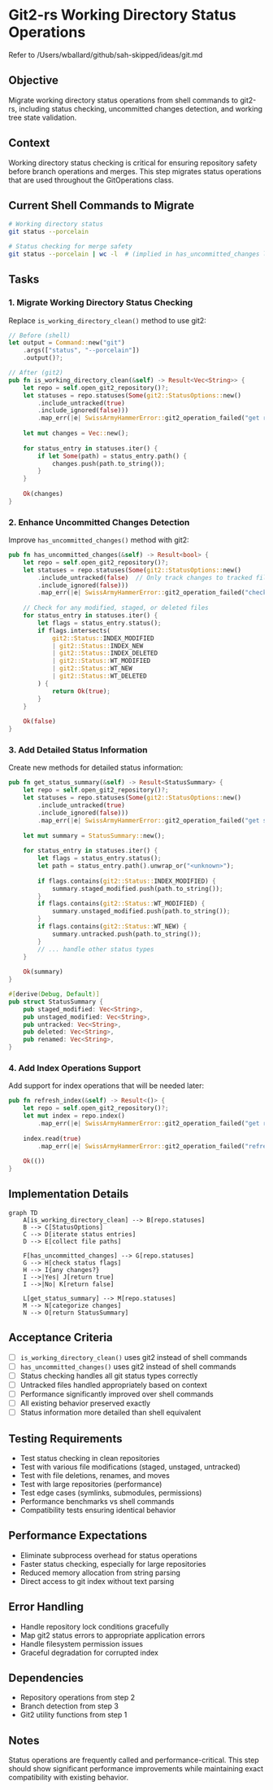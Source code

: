 # Git2-rs Working Directory Status Operations

Refer to /Users/wballard/github/sah-skipped/ideas/git.md

## Objective

Migrate working directory status operations from shell commands to git2-rs, including status checking, uncommitted changes detection, and working tree state validation.

## Context

Working directory status checking is critical for ensuring repository safety before branch operations and merges. This step migrates status operations that are used throughout the GitOperations class.

## Current Shell Commands to Migrate

```bash
# Working directory status
git status --porcelain

# Status checking for merge safety
git status --porcelain | wc -l  # (implied in has_uncommitted_changes logic)
```

## Tasks

### 1. Migrate Working Directory Status Checking

Replace `is_working_directory_clean()` method to use git2:

```rust
// Before (shell)
let output = Command::new("git")
    .args(["status", "--porcelain"])
    .output()?;

// After (git2)
pub fn is_working_directory_clean(&self) -> Result<Vec<String>> {
    let repo = self.open_git2_repository()?;
    let statuses = repo.statuses(Some(git2::StatusOptions::new()
        .include_untracked(true)
        .include_ignored(false)))
        .map_err(|e| SwissArmyHammerError::git2_operation_failed("get repository status", e))?;
    
    let mut changes = Vec::new();
    
    for status_entry in statuses.iter() {
        if let Some(path) = status_entry.path() {
            changes.push(path.to_string());
        }
    }
    
    Ok(changes)
}
```

### 2. Enhance Uncommitted Changes Detection

Improve `has_uncommitted_changes()` method with git2:

```rust
pub fn has_uncommitted_changes(&self) -> Result<bool> {
    let repo = self.open_git2_repository()?;
    let statuses = repo.statuses(Some(git2::StatusOptions::new()
        .include_untracked(false)  // Only track changes to tracked files
        .include_ignored(false)))
        .map_err(|e| SwissArmyHammerError::git2_operation_failed("check uncommitted changes", e))?;
    
    // Check for any modified, staged, or deleted files
    for status_entry in statuses.iter() {
        let flags = status_entry.status();
        if flags.intersects(
            git2::Status::INDEX_MODIFIED 
            | git2::Status::INDEX_NEW 
            | git2::Status::INDEX_DELETED
            | git2::Status::WT_MODIFIED 
            | git2::Status::WT_NEW 
            | git2::Status::WT_DELETED
        ) {
            return Ok(true);
        }
    }
    
    Ok(false)
}
```

### 3. Add Detailed Status Information

Create new methods for detailed status information:

```rust
pub fn get_status_summary(&self) -> Result<StatusSummary> {
    let repo = self.open_git2_repository()?;
    let statuses = repo.statuses(Some(git2::StatusOptions::new()
        .include_untracked(true)
        .include_ignored(false)))
        .map_err(|e| SwissArmyHammerError::git2_operation_failed("get status summary", e))?;
    
    let mut summary = StatusSummary::new();
    
    for status_entry in statuses.iter() {
        let flags = status_entry.status();
        let path = status_entry.path().unwrap_or("<unknown>");
        
        if flags.contains(git2::Status::INDEX_MODIFIED) {
            summary.staged_modified.push(path.to_string());
        }
        if flags.contains(git2::Status::WT_MODIFIED) {
            summary.unstaged_modified.push(path.to_string());  
        }
        if flags.contains(git2::Status::WT_NEW) {
            summary.untracked.push(path.to_string());
        }
        // ... handle other status types
    }
    
    Ok(summary)
}

#[derive(Debug, Default)]
pub struct StatusSummary {
    pub staged_modified: Vec<String>,
    pub unstaged_modified: Vec<String>, 
    pub untracked: Vec<String>,
    pub deleted: Vec<String>,
    pub renamed: Vec<String>,
}
```

### 4. Add Index Operations Support

Add support for index operations that will be needed later:

```rust
pub fn refresh_index(&self) -> Result<()> {
    let repo = self.open_git2_repository()?;
    let mut index = repo.index()
        .map_err(|e| SwissArmyHammerError::git2_operation_failed("get repository index", e))?;
    
    index.read(true)
        .map_err(|e| SwissArmyHammerError::git2_operation_failed("refresh index", e))?;
    
    Ok(())
}
```

## Implementation Details

```mermaid
graph TD
    A[is_working_directory_clean] --> B[repo.statuses]
    B --> C[StatusOptions]
    C --> D[iterate status entries]
    D --> E[collect file paths]
    
    F[has_uncommitted_changes] --> G[repo.statuses]
    G --> H[check status flags]
    H --> I{any changes?}
    I -->|Yes| J[return true]
    I -->|No| K[return false]
    
    L[get_status_summary] --> M[repo.statuses]
    M --> N[categorize changes]
    N --> O[return StatusSummary]
```

## Acceptance Criteria

- [ ] `is_working_directory_clean()` uses git2 instead of shell commands
- [ ] `has_uncommitted_changes()` uses git2 instead of shell commands  
- [ ] Status checking handles all git status types correctly
- [ ] Untracked files handled appropriately based on context
- [ ] Performance significantly improved over shell commands
- [ ] All existing behavior preserved exactly
- [ ] Status information more detailed than shell equivalent

## Testing Requirements

- Test status checking in clean repositories
- Test with various file modifications (staged, unstaged, untracked)
- Test with file deletions, renames, and moves
- Test with large repositories (performance)
- Test edge cases (symlinks, submodules, permissions)
- Performance benchmarks vs shell commands
- Compatibility tests ensuring identical behavior

## Performance Expectations

- Eliminate subprocess overhead for status operations
- Faster status checking, especially for large repositories
- Reduced memory allocation from string parsing
- Direct access to git index without text parsing

## Error Handling

- Handle repository lock conditions gracefully
- Map git2 status errors to appropriate application errors
- Handle filesystem permission issues
- Graceful degradation for corrupted index

## Dependencies

- Repository operations from step 2
- Branch detection from step 3  
- Git2 utility functions from step 1

## Notes

Status operations are frequently called and performance-critical. This step should show significant performance improvements while maintaining exact compatibility with existing behavior.